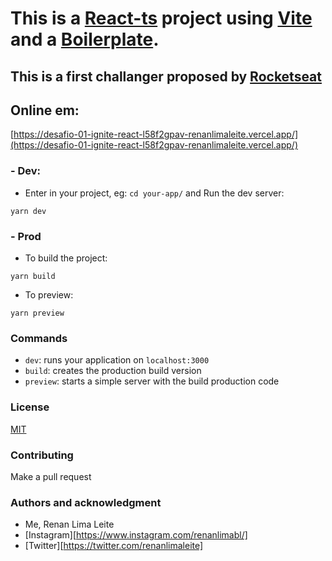 # This is a [React-ts](https://reactjs.org/) project using [Vite](https://vitejs.dev/) and a [Boilerplate](https://github.com/renanlimaleite/react-ts-vite).
## This is a first challanger proposed by [Rocketseat](https://www.rocketseat.com.br/)

## Online em:
[https://desafio-01-ignite-react-l58f2gpav-renanlimaleite.vercel.app/](https://desafio-01-ignite-react-l58f2gpav-renanlimaleite.vercel.app/)
### - Dev:
- Enter in your project, eg: `cd your-app/` and Run the dev server:
```
yarn dev
```
### - Prod
- To build the project:
```
yarn build
```
- To preview:
```
yarn preview
```

### Commands
- `dev`: runs your application on `localhost:3000`
- `build`: creates the production build version
- `preview`: starts a simple server with the build production code

### License
[MIT](https://choosealicense.com/licenses/mit/)

### Contributing
Make a pull request

### Authors and acknowledgment
- Me, Renan Lima Leite
- [Instagram][https://www.instagram.com/renanlimabl/]
- [Twitter][https://twitter.com/renanlimaleite]

